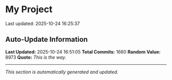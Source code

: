 # My Project


Last updated: 2025-10-24 16:25:37



































































































































































































































































































































































































































































































































































































































































































































































































































































































































































































































































































































































































































































































































































































































































































































































































































































































































































































































































































































































































































































































































## Auto-Update Information

**Last Updated:** 2025-10-24 16:51:05
**Total Commits:** 1660
**Random Value:** 8973
**Quote:** _This is the way._

---
_This section is automatically generated and updated._